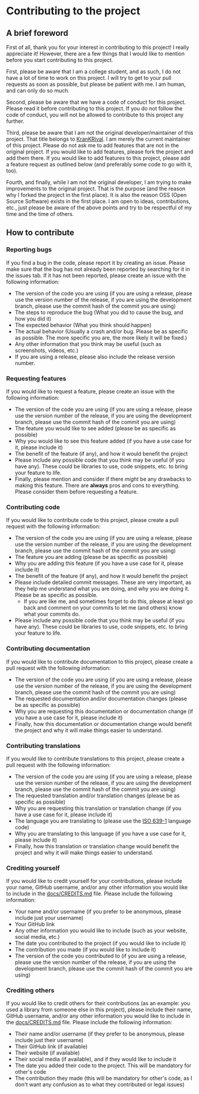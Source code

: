 # Contributing to the project

## A brief foreword

First of all, thank you for your interest in contributing to this project! I really appreciate it! However, there are a few things that I would like to mention before you start contributing to this project.

First, please be aware that I am a college student, and as such, I do not have a lot of time to work on this project. I will try to get to your pull requests as soon as possible, but please be patient with me. I am human, and can only do so much.

Second, please be aware that we have a code of conduct for this project. Please read it before contributing to this project. If you do not follow the code of conduct, you will not be allowed to contribute to this project any further.

Third, please be aware that I am not the original developer/maintainer of this project. That title belongs to [KranKRival](https://github.com/KranKRival). I am merely the current maintainer of this project. Please do not ask me to add features that are not in the original project. If you would like to add features, please fork the project and add them there. If you would like to add features to this project, please add a feature request as outlined below (and preferably some code to go with it, too).

Fourth, and finally, while I am not the original developer, I am trying to make improvements to the original project. That is the purpose (and the reason why I forked the project in the first place). It is also the reason OSS (Open Source Software) exists in the first place. I am open to ideas, contributions, etc., just please be aware of the above points and try to be respectful of my time and the time of others.

## How to contribute

### Reporting bugs

If you find a bug in the code, please report it by creating an issue. Please make sure that the bug has not already been reported by searching for it in the issues tab. If it has not been reported, please create an issue with the following information:

- The version of the code you are using (if you are using a release, please use the version number of the release, if you are using the development branch, please use the commit hash of the commit you are using)
- The steps to reproduce the bug (What you did to cause the bug, and how you did it)
- The expected behavior (What you think should happen)
- The actual behavior (Usually a crash and/or bug. Please be as specific as possible. The more specific you are, the more likely it will be fixed.)
- Any other information that you think may be useful (such as screenshots, videos, etc.)
- If you are using a release, please also include the release version number.

### Requesting features

If you would like to request a feature, please create an issue with the following information:

- The version of the code you are using (if you are using a release, please use the version number of the release, if you are using the development branch, please use the commit hash of the commit you are using)
- The feature you would like to see added (please be as specific as possible)
- Why you would like to see this feature added (if you have a use case for it, please include it)
- The benefit of the feature (if any), and how it would benefit the project
- Please include any possible code that you think may be useful (if you have any). These could be libraries to use, code snippets, etc. to bring your feature to life.
- Finally, please mention and consider if there *might* be any drawbacks to making this feature. There are **always** pros and cons to everything. Please consider them before requesting a feature.

### Contributing code

If you would like to contribute code to this project, please create a pull request with the following information:

- The version of the code you are using (if you are using a release, please use the version number of the release, if you are using the development branch, please use the commit hash of the commit you are using)
- The feature you are adding (please be as specific as possible)
- Why you are adding this feature (if you have a use case for it, please include it)
- The benefit of the feature (if any), and how it would benefit the project
- Please include detailed commit messages. These are very important, as they help me understand what you are doing, and why you are doing it. Please be as specific as possible.
  - If you are like me, and sometimes forget to do this, please at least go back and comment on your commits to let me (and others) know what your commits do.
- Please include any possible code that you think may be useful (if you have any). These could be libraries to use, code snippets, etc. to bring your feature to life.

### Contributing documentation

If you would like to contribute documentation to this project, please create a pull request with the following information:

- The version of the code you are using (if you are using a release, please use the version number of the release, if you are using the development branch, please use the commit hash of the commit you are using)
- The requested documentation and/or documentation changes (please be as specific as possible)
- Why you are requesting this documentation or documentation change (if you have a use case for it, please include it)
- Finally, how this documentation or documentation change would benefit the project and why it will make things easier to understand.

### Contributing translations

If you would like to contribute translations to this project, please create a pull request with the following information:

- The version of the code you are using (if you are using a release, please use the version number of the release, if you are using the development branch, please use the commit hash of the commit you are using)
- The requested translation and/or translation changes (please be as specific as possible)
- Why you are requesting this translation or translation change (if you have a use case for it, please include it)
- The language you are translating to (please use the [ISO 639-1](https://en.wikipedia.org/wiki/List_of_ISO_639-1_codes) language code)
- Why you are translating to this language (if you have a use case for it, please include it)
- Finally, how this translation or translation change would benefit the project and why it will make things easier to understand.

### Crediting yourself

If you would like to credit yourself for your contributions, please include your name, GitHub username, and/or any other information you would like to include in the [docs/CREDITS.md](docs/CREDITS.md) file. Please include the following information:

- Your name and/or username (if you prefer to be anonymous, please include just your username)
- Your GitHub link
- Any other information you would like to include (such as your website, social media, etc.)
- The date you contributed to the project (if you would like to include it)
- The contribution you made (if you would like to include it)
- The version of the code you contributed to (if you are using a release, please use the version number of the release, if you are using the development branch, please use the commit hash of the commit you are using)

### Crediting others

If you would like to credit others for their contributions (as an example: you used a library from someone else in this project), please include their name, GitHub username, and/or any other information you would like to include in the [docs/CREDITS.md](docs/CREDITS.md) file. Please include the following information:

- Their name and/or username (if they prefer to be anonymous, please include just their username)
- Their GitHub link (if available)
- Their website (if available)
- Their social media (if available), and if they would like to include it
- The date you added their code to the project. This will be mandatory for other's code
- The contribution they made (this will be mandatory for other's code, as I don't want any confusion as to what they contributed or legal issues)
  